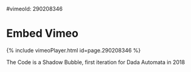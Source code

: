 #vimeoId: 290208346
# Embed Vimeo
{% include vimeoPlayer.html id=page.290208346 %}
<p> The Code is a Shadow Bubble, first iteration for Dada Automata in 2018</p>
